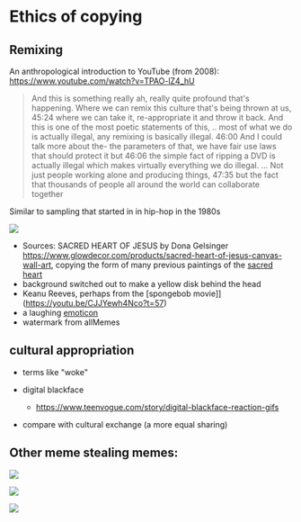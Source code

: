 # Ethics of copying

## Remixing

An anthropological introduction to YouTube (from 2008): https://www.youtube.com/watch?v=TPAO-lZ4_hU
> And this is something really ah, really quite profound that's happening. Where we can remix this culture that's being thrown at us,
45:24
where we can take it, re-appropriate it and throw it back. And this is one of the most poetic statements of this,
..
most of what we do is actually illegal, any remixing is basically illegal.
46:00
And I could talk more about the- the parameters of that, we have fair use laws that should protect it but
46:06
the simple fact of ripping a DVD is actually illegal which makes virtually everything we do illegal.
...
Not just people working alone and producing things,
47:35
but the fact that thousands of people all around the world can collaborate together


Similar to sampling that started in in hip-hop in the 1980s


![](steal_meme_4.jpg)


- Sources: SACRED HEART OF JESUS by Dona Gelsinger https://www.glowdecor.com/products/sacred-heart-of-jesus-canvas-wall-art, copying the form of many previous paintings of the [sacred heart](https://en.wikipedia.org/wiki/Sacred_Heart)
- background switched out to make a yellow disk behind the head
- Keanu Reeves, perhaps from the [spongebob movie]](https://youtu.be/CJJYewh4Nco?t=57)
- a laughing [emoticon](https://en.wikipedia.org/wiki/List_of_emoticons#Western)
- watermark from allMemes


## cultural appropriation
- terms like "woke"
- digital blackface
  - https://www.teenvogue.com/story/digital-blackface-reaction-gifs

- compare with cultural exchange (a more equal sharing)


## Other meme stealing memes:
![](steal_meme_1.jpg)

![](steal_meme_2.jpg)

![](steal_meme_3.jpg)
